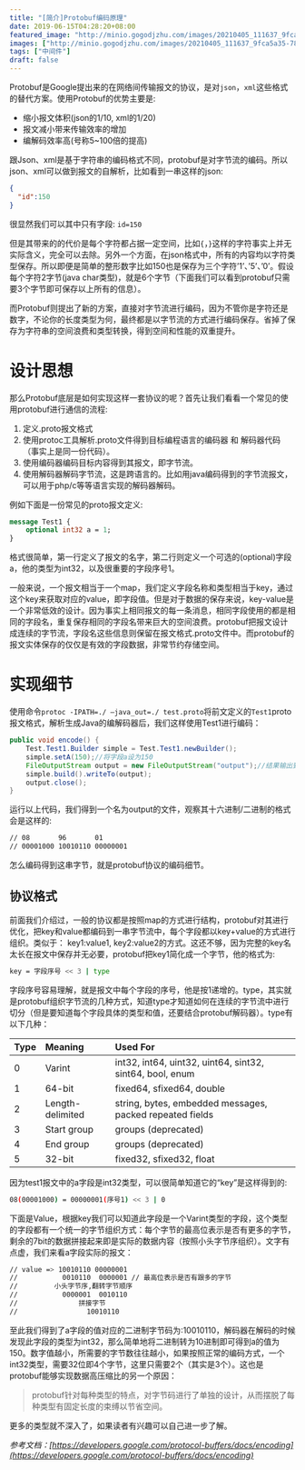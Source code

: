 ```yaml
---
title: "[简介]Protobuf编码原理"
date: 2019-06-15T04:28:20+08:00
featured_image: "http://minio.gogodjzhu.com/images/20210405_111637_9fca5a35-78bb-4ad5-b452-1680fc94bbb5.png"
images: ["http://minio.gogodjzhu.com/images/20210405_111637_9fca5a35-78bb-4ad5-b452-1680fc94bbb5.png"]
tags: ["中间件"]
draft: false
---
```


Protobuf是Google提出来的在网络间传输报文的协议，是对`json`，`xml`这些格式的替代方案。使用Protobuf的优势主要是:

- 缩小报文体积(json的1/10, xml的1/20)
- 报文减小带来传输效率的增加
- 编解码效率高(号称5~100倍的提高)

跟Json、xml是基于字符串的编码格式不同，protobuf是对字节流的编码。所以json、xml可以做到报文的自解析，比如看到一串这样的json:

```json
{
  "id":150
}
```

很显然我们可以其中只有字段: `id=150`

但是其带来的的代价是每个字符都占据一定空间，比如`{`，`}`这样的字符事实上并无实际含义，完全可以去除。另外一个方面，在json格式中，所有的内容均以字符类型保存。所以即便是简单的整形数字比如150也是保存为三个字符’1’、’5’、’0’。假设每个字符2字节(java char类型)，就是6个字节（下面我们可以看到protobuf只需要3个字节即可保存以上所有的信息）。

而Protobuf则提出了新的方案，直接对字节流进行编码，因为不管你是字符还是数字，不论你的长度类型为何，最终都是以字节流的方式进行编码保存。省掉了保存为字符串的空间浪费和类型转换，得到空间和性能的双重提升。



# 设计思想

那么Protobuf底层是如何实现这样一套协议的呢？首先让我们看看一个常见的使用protobuf进行通信的流程:

1. 定义.proto报文格式
2. 使用protoc工具解析.proto文件得到目标编程语言的编码器 和 解码器代码（事实上是同一份代码）。
3. 使用编码器编码目标内容得到其报文，即字节流。
4. 使用解码器解码字节流，这是跨语言的。比如用java编码得到的字节流报文，可以用于php/c等等语言实现的解码器解码。

例如下面是一份常见的proto报文定义:

```protobuf
message Test1 {
    optional int32 a = 1;
}
```

格式很简单，第一行定义了报文的名字，第二行则定义一个可选的(optional)字段a，他的类型为int32，以及很重要的字段序号1。

一般来说，一个报文相当于一个map，我们定义字段名称和类型相当于key，通过这个key来获取对应的value，即字段值。但是对于数据的保存来说，key-value是一个非常低效的设计。因为事实上相同报文的每一条消息，相同字段使用的都是相同的字段名，重复保存相同的字段名带来巨大的空间浪费。protobuf把报文设计成连续的字节流，字段名这些信息则保留在报文格式.proto文件中。而protobuf的报文实体保存的仅仅是有效的字段数据，非常节约存储空间。



# 实现细节

使用命令`protoc -IPATH=./ –java_out=./ test.proto`将前文定义的`Test1`proto报文格式，解析生成Java的编解码器后，我们这样使用Test1进行编码：

```java
public void encode() {
    Test.Test1.Builder simple = Test.Test1.newBuilder();
    simple.setA(150);//将字段a设为150
    FileOutputStream output = new FileOutputStream("output");//结果输出到文件
    simple.build().writeTo(output);
    output.close();
}
```

运行以上代码，我们得到一个名为output的文件，观察其十六进制/二进制的格式会是这样的:

```bash
// 08       96       01
// 00001000 10010110 00000001
```

怎么编码得到这串字节，就是protobuf协议的编码细节。

## 协议格式

前面我们介绍过，一般的协议都是按照map的方式进行结构，protobuf对其进行优化，把key和value都编码到一串字节流中，每个字段都以key+value的方式进行组织。类似于： key1:value1, key2:value2的方式。这还不够，因为完整的key名太长在报文中保存并无必要，protobuf把key1简化成一个字节，他的格式为:

```bash
key = 字段序号 << 3 | type
```

字段序号容易理解，就是报文中每个字段的序号，他是按1递增的。type，其实就是protobuf组织字节流的几种方式，知道type才知道如何在连续的字节流中进行切分（但是要知道每个字段具体的类型和值，还要结合protobuf解码器）。type有以下几种：

| Type | Meaning          | Used For                                                 |
| :--- | :--------------- | :------------------------------------------------------- |
| 0    | Varint           | int32, int64, uint32, uint64, sint32, sint64, bool, enum |
| 1    | 64-bit           | fixed64, sfixed64, double                                |
| 2    | Length-delimited | string, bytes, embedded messages, packed repeated fields |
| 3    | Start group      | groups (deprecated)                                      |
| 4    | End group        | groups (deprecated)                                      |
| 5    | 32-bit           | fixed32, sfixed32, float                                 |

因为test1报文中的a字段是int32类型，可以很简单知道它的“key”是这样得到的:

```bash
08(00001000) = 00000001(序号1) << 3 | 0
```

下面是Value，根据key我们可以知道此字段是一个Varint类型的字段，这个类型的字段都有一个统一的字节组织方式：每个字节的最高位表示是否有更多的字节，剩余的7bit的数据拼接起来即是实际的数据内容（按照小头字节序组织）。文字有点虚，我们来看a字段实际的报文：

```bash
// value => 10010110 00000001
//           0010110  0000001 // 最高位表示是否有跟多的字节
//         小头字节序,翻转字节顺序
//           0000001  0010110
//               拼接字节
//                 10010110
```

至此我们得到了a字段的值对应的二进制字节码为:10010110，解码器在解码的时候发现此字段的类型为int32，那么简单地将二进制转为10进制即可得到a的值为150。数字值越小，所需要的字节数往往越小，如果按照正常的编码方式，一个int32类型，需要32位即4个字节，这里只需要2个（其实是3个）。这也是protobuf能够实现数据高压缩比的另一个原因：

> protobuf针对每种类型的特点，对字节码进行了单独的设计，从而摆脱了每种类型有固定长度的束缚以节省空间。

更多的类型就不深入了，如果读者有兴趣可以自己进一步了解。



*参考文档：[https://developers.google.com/protocol-buffers/docs/encoding](https://developers.google.com/protocol-buffers/docs/encoding)*